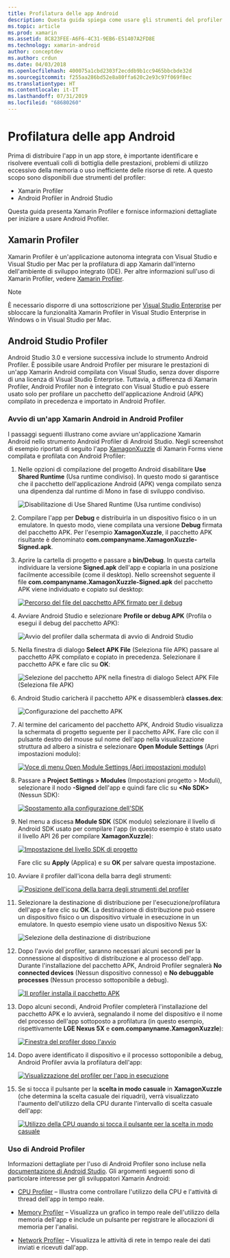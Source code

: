 ```yaml
---
title: Profilatura delle app Android
description: Questa guida spiega come usare gli strumenti del profiler per esaminare le prestazioni e l'utilizzo della memoria di un'app Android.
ms.topic: article
ms.prod: xamarin
ms.assetid: 8C823FEE-A6F6-4C31-9EB6-E51407A2FD8E
ms.technology: xamarin-android
author: conceptdev
ms.author: crdun
ms.date: 04/03/2018
ms.openlocfilehash: 400075a1cbd2303f2ecddb9b1cc9465bbcbde32d
ms.sourcegitcommit: f255aa286bd52e8a80ffa620c2e93c97f069f8ec
ms.translationtype: HT
ms.contentlocale: it-IT
ms.lasthandoff: 07/31/2019
ms.locfileid: "68680260"
---
```

# <a name="profiling-android-apps"></a>Profilatura delle app Android

Prima di distribuire l'app in un app store, è importante identificare e risolvere eventuali colli di bottiglia delle prestazioni, problemi di utilizzo eccessivo della memoria o uso inefficiente delle risorse di rete. A questo scopo sono disponibili due strumenti del profiler:

-  Xamarin Profiler 
-  Android Profiler in Android Studio

Questa guida presenta Xamarin Profiler e fornisce informazioni dettagliate per iniziare a usare Android Profiler.

 
## <a name="xamarin-profiler"></a>Xamarin Profiler

Xamarin Profiler è un'applicazione autonoma integrata con Visual Studio e Visual Studio per Mac per la profilatura di app Xamarin dall'interno dell'ambiente di sviluppo integrato (IDE). Per altre informazioni sull'uso di Xamarin Profiler, vedere [Xamarin Profiler](~/tools/profiler/index.md).

> [!NOTE]
> È necessario disporre di una sottoscrizione per [Visual Studio Enterprise](https://visualstudio.microsoft.com/vs/compare/) per sbloccare la funzionalità Xamarin Profiler in Visual Studio Enterprise in Windows o in Visual Studio per Mac.
 
## <a name="android-studio-profiler"></a>Android Studio Profiler

Android Studio 3.0 e versione successiva include lo strumento Android Profiler. È possibile usare Android Profiler per misurare le prestazioni di un'app Xamarin Android compilata con Visual Studio, senza dover disporre di una licenza di Visual Studio Enterprise. Tuttavia, a differenza di Xamarin Profiler, Android Profiler non è integrato con Visual Studio e può essere usato solo per profilare un pacchetto dell'applicazione Android (APK) compilato in precedenza e importato in Android Profiler.

### <a name="launching-a-xamarin-android-app-in-android-profiler"></a>Avvio di un'app Xamarin Android in Android Profiler

I passaggi seguenti illustrano come avviare un'applicazione Xamarin Android nello strumento Android Profiler di Android Studio. Negli screenshot di esempio riportati di seguito l'app [XamagonXuzzle](https://docs.microsoft.com/samples/xamarin/mobile-samples/liveplayer-xamagonxuzzlelp/) di Xamarin Forms viene compilata e profilata con Android Profiler:

1.  Nelle opzioni di compilazione del progetto Android disabilitare **Use Shared Runtime** (Usa runtime condiviso). In questo modo si garantisce che il pacchetto dell'applicazione Android (APK) venga compilato senza una dipendenza dal runtime di Mono in fase di sviluppo condiviso.

    ![Disabilitazione di Use Shared Runtime (Usa runtime condiviso)](profiling-images/vswin/01-turn-off-shared-runtime.png)

2.  Compilare l'app per **Debug** e distribuirla in un dispositivo fisico o in un emulatore. In questo modo, viene compilata una versione **Debug** firmata del pacchetto APK.
    Per l'esempio **XamagonXuzzle**, il pacchetto APK risultante è denominato **com.companyname.XamagonXuzzle-Signed.apk**.

3.  Aprire la cartella di progetto e passare a **bin/Debug**. In questa cartella individuare la versione **Signed.apk** dell'app e copiarla in una posizione facilmente accessibile (come il desktop). Nello screenshot seguente il file **com.companyname.XamagonXuzzle-Signed.apk** del pacchetto APK viene individuato e copiato sul desktop:

    [![Percorso del file del pacchetto APK firmato per il debug](profiling-images/vswin/02-locating-the-debug-apk-sml.png)](profiling-images/vswin/02-locating-the-debug-apk.png#lightbox)

4.  Avviare Android Studio e selezionare **Profile or debug APK** (Profila o esegui il debug del pacchetto APK):

    ![Avvio del profiler dalla schermata di avvio di Android Studio](profiling-images/vswin/03-android-studio.png)

5.  Nella finestra di dialogo **Select APK File** (Seleziona file APK) passare al pacchetto APK compilato e copiato in precedenza. Selezionare il pacchetto APK e fare clic su **OK**: 
    
    ![Selezione del pacchetto APK nella finestra di dialogo Select APK File (Seleziona file APK)](profiling-images/vswin/04-select-apk-dialog.png)

6.  Android Studio caricherà il pacchetto APK e disassemblerà **classes.dex**:

    ![Configurazione del pacchetto APK](profiling-images/vswin/05-setting-up-the-apk.png)

7.  Al termine del caricamento del pacchetto APK, Android Studio visualizza la schermata di progetto seguente per il pacchetto APK. Fare clic con il pulsante destro del mouse sul nome dell'app nella visualizzazione struttura ad albero a sinistra e selezionare **Open Module Settings** (Apri impostazioni modulo):

    [![Voce di menu Open Module Settings (Apri impostazioni modulo)](profiling-images/vswin/06-open-module-settings-sml.png)](profiling-images/vswin/06-open-module-settings.png#lightbox)

8.  Passare a **Project Settings > Modules** (Impostazioni progetto > Moduli), selezionare il nodo **-Signed** dell'app e quindi fare clic su **&lt;No SDK&gt;** (Nessun SDK):

    [![Spostamento alla configurazione dell'SDK](profiling-images/vswin/07-project-settings-modules-sml.png)](profiling-images/vswin/07-project-settings-modules.png#lightbox)

9.  Nel menu a discesa **Module SDK** (SDK modulo) selezionare il livello di Android SDK usato per compilare l'app (in questo esempio è stato usato il livello API 26 per compilare **XamagonXuzzle**):

    [![Impostazione del livello SDK di progetto](profiling-images/vswin/08-project-sdk-level-sml.png)](profiling-images/vswin/08-project-sdk-level.png#lightbox)

    Fare clic su **Apply** (Applica) e su **OK** per salvare questa impostazione.

10. Avviare il profiler dall'icona della barra degli strumenti:

    [![Posizione dell'icona della barra degli strumenti del profiler](profiling-images/vswin/09-launch-profiler-sml.png)](profiling-images/vswin/09-launch-profiler.png#lightbox)

11. Selezionare la destinazione di distribuzione per l'esecuzione/profilatura dell'app e fare clic su **OK**. La destinazione di distribuzione può essere un dispositivo fisico o un dispositivo virtuale in esecuzione in un emulatore. In questo esempio viene usato un dispositivo Nexus 5X:

    ![Selezione della destinazione di distribuzione](profiling-images/vswin/10-select-deployment-target.png)

12. Dopo l'avvio del profiler, saranno necessari alcuni secondi per la connessione al dispositivo di distribuzione e al processo dell'app. Durante l'installazione del pacchetto APK, Android Profiler segnalerà **No connected devices** (Nessun dispositivo connesso) e **No debuggable processes** (Nessun processo sottoponibile a debug).

    [![Il profiler installa il pacchetto APK](profiling-images/vswin/11-no-connected-devices-sml.png)](profiling-images/vswin/11-no-connected-devices.png#lightbox)

13. Dopo alcuni secondi, Android Profiler completerà l'installazione del pacchetto APK e lo avvierà, segnalando il nome del dispositivo e il nome del processo dell'app sottoposto a profilatura (in questo esempio, rispettivamente **LGE Nexus 5X** e  **com.companyname.XamagonXuzzle**):

    [![Finestra del profiler dopo l'avvio](profiling-images/vswin/12-profiler-starts-sml.png)](profiling-images/vswin/12-profiler-starts.png#lightbox)

14. Dopo avere identificato il dispositivo e il processo sottoponibile a debug, Android Profiler avvia la profilatura dell'app:

    [![Visualizzazione del profiler per l'app in esecuzione](profiling-images/vswin/13-profiler-running-sml.png)](profiling-images/vswin/13-profiler-running.png#lightbox)

15. Se si tocca il pulsante per la **scelta in modo casuale** in **XamagonXuzzle** (che determina la scelta casuale dei riquadri), verrà visualizzato l'aumento dell'utilizzo della CPU durante l'intervallo di scelta casuale dell'app:

    [![Utilizzo della CPU quando si tocca il pulsante per la scelta in modo casuale](profiling-images/vswin/14-tap-randomize-sml.png)](profiling-images/vswin/14-tap-randomize.png#lightbox)


### <a name="using-the-android-profiler"></a>Uso di Android Profiler

Informazioni dettagliate per l'uso di Android Profiler sono incluse nella [documentazione di Android Studio](https://developer.android.com/studio/profile/android-profiler.html).
Gli argomenti seguenti sono di particolare interesse per gli sviluppatori Xamarin Android:

-   [CPU Profiler](https://developer.android.com/studio/profile/cpu-profiler.html) &ndash; Illustra come controllare l'utilizzo della CPU e l'attività di thread dell'app in tempo reale.

-   [Memory Profiler](https://developer.android.com/studio/profile/memory-profiler.html) &ndash; Visualizza un grafico in tempo reale dell'utilizzo della memoria dell'app e include un pulsante per registrare le allocazioni di memoria per l'analisi.

-   [Network Profiler](https://developer.android.com/studio/profile/network-profiler.html) &ndash; Visualizza le attività di rete in tempo reale dei dati inviati e ricevuti dall'app.

